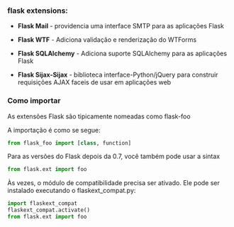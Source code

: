 ### flask extensions:

- **Flask Mail** - providencia uma interface SMTP para as aplicações Flask

- **Flask WTF** - Adiciona validação e renderização do WTForms

- **Flask SQLAlchemy** - Adiciona suporte SQLAlchemy para as aplicações Flask

- **Flask Sijax-Sijax** - biblioteca interface-Python/jQuery para construir requisições AJAX faceis de usar em aplicações web

### Como importar

As extensões Flask são tipicamente nomeadas como flask-foo

A importação é como se segue:

```python
from flask_foo import [class, function]
```

Para as versões do Flask depois da 0.7, você também pode usar a sintax

```python
from flask.ext import foo
```

Às vezes, o módulo de compatibilidade precisa ser ativado. Ele pode ser instalado executando o flaskext_compat.py:

```python
import flaskext_compat
flaskext_compat.activate()
from flask.ext import foo
```
